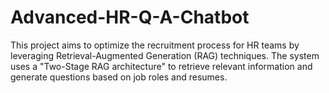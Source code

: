 # Advanced-HR-Q-A-Chatbot
This project aims to optimize the recruitment process for HR teams by leveraging Retrieval-Augmented Generation (RAG) techniques. The system uses a "Two-Stage RAG architecture" to retrieve relevant information and generate questions based on job roles and resumes.
